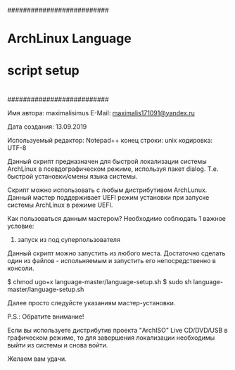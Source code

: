 ﻿##########################
#                        #
#   ArchLinux Language   #
#   script setup         #
#                        #
##########################

Имя автора: maximalisimus
E-Mail: maximalis171091@yandex.ru
 
Дата создания: 13.09.2019

Используемый редактор: Notepad++
    конец строки: unix
    кодировка: UTF-8
    
Данный скрипт предназначен для быстрой локализации системы ArchLinux 
в псевдографическом режиме, используя пакет dialog. 
Т.е. быстрой установки/смены языка системы.

Скрипт можно использовать с любым дистрибутивом ArchLunux. 
Данный мастер поддерживает UEFI режим установки при запуске системы ArchLinux в режиме UEFI.

Как пользоваться данным мастером?
Необходимо соблюдать 1 важное условие:
1) запуск из под суперпользователя

Данный скрипт можно запустить из любого места. 
Достаточно сделать один из файлов - испольняемым и запустить его непосредственно в консоли.

$ chmod ugo+x language-master/language-setup.sh
$ sudo sh language-master/language-setup.sh

Далее просто следуйсте указаниям мастер-установки.

P.S.: Обратите внимание!

Если вы используете дистрибутив проекта 
"ArchISO" Live CD/DVD/USB в графическом режиме, 
то для завершения локализации необходимы выйти из системы и снова войти.

Желаем вам удачи.



